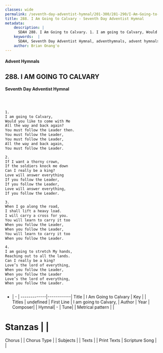 ```yaml
---
classes: wide
permalink: /seventh-day-adventist-hymnal/201-300/281-290/I-Am-Going-to-Calvary/
title: 288. I Am Going to Calvary - Seventh Day Adventist Hymnal
metadata:
    description: |
      SDAH 288. I Am Going to Calvary. 1. I am going to Calvary, Would you like to come with Me All the way and back again? You must follow the Leader then. You must follow the Leader, You must follow the Leader, All the way and back again, You must follow the Leader.
    keywords:  |
      SDAH, Seventh Day Adventist Hymnal, adventhymnals, advent hymnals, I Am Going to Calvary, I am going to Calvary, 
    author: Brian Onang'o
---
```


#### Advent Hymnals
## 288. I AM GOING TO CALVARY
#### Seventh Day Adventist Hymnal

```txt



1.
I am going to Calvary,
Would you like to come with Me
All the way and back again?
You must follow the Leader then.
You must follow the Leader,
You must follow the Leader,
All the way and back again,
You must follow the Leader.

2.
If I want a thorny crown,
If the soldiers knock me down
Can I really be a king?
Love will answer everything
If you follow the Leader,
If you follow the Leader,
Love will answer everything,
If you follow the Leader.

3.
When I go along the road,
I shall lift a heavy load.
I will carry a cross for you.
You will learn to carry it too
When you follow the Leader,
When you follow the Leader,
You will learn to carry it too
When you follow the Leader.

4.
I am going to stretch My hands,
Reaching out to all the lands.
Can I really be a king?
Love’s the lord of everything,
When you follow the Leader,
When you follow the Leader
Love’s the lord of everything,
When you follow the Leader.



```

- |   -  |
-------------|------------|
Title | I Am Going to Calvary |
Key |  |
Titles | undefined |
First Line | I am going to Calvary, |
Author | 
Year | 
Composer|  |
Hymnal|  - |
Tune|  |
Metrical pattern | |
# Stanzas |  |
Chorus |  |
Chorus Type |  |
Subjects |  |
Texts |  |
Print Texts | 
Scripture Song |  |
  
